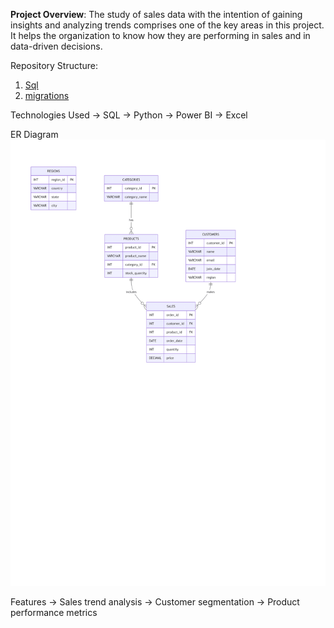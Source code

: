 **Project Overview**:
The study of sales data with the intention of gaining insights and analyzing trends comprises one of the key areas in this project. It helps the organization to know how they are performing in sales and in data-driven decisions.


Repository Structure:
  1. [Sql](https://github.com/Satyapradeep24/Sales-Analytics/tree/main/sql)
  2. [migrations](https://github.com/Satyapradeep24/Sales-Analytics/tree/main/migrations)

Technologies Used
  -> SQL
  -> Python
  -> Power BI
  -> Excel

ER Diagram
![png type of the ER Diagram](https://github.com/Satyapradeep24/Sales-Analytics/blob/main/migrations/er_diagram.png)


Features
  -> Sales trend analysis
  -> Customer segmentation
  -> Product performance metrics
